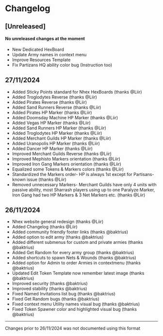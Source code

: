 # Changelog

## [Unreleased]

####       No unreleased changes at the moment     
- New Dedicated HexBoard
- Update Army names in context menu
- Improve Resources Template
- Fix Partizans HQ ability color bug (Instruction too)

## 27/11/2024

- Added Sticky Points standard for Nhex HexBoards (thanks @Liir)
- Added Troglodytes Reverse (thanks @Liir)
- Added Pirates Reverse (thanks @Liir)
- Added Sand Runners Reverse (thanks @Liir)
- Added Pirates HP Marker (thanks @Liir)
- Added Doomsday Machine HP Marker (thanks @Liir)
- Added Vegas HP Marker (thanks @Liir)
- Added Sand Runners HP Marker (thanks @Liir)
- Added Troglodytes HP Marker (thanks @Liir)
- Added Merchant Guilds HP Marker (thanks @Liir)
- Added Uranopolis HP Marker (thanks @Liir)
- Added Dancer HP Marker (thanks @Liir)
- Improved Merchant Guilds Reverse (thanks @Liir)
- Improved Mephisto Markers orientation (thanks @Liir)
- Improved Iron Gang Markers orientation (thanks @Liir)
- Equalized some Tokens & Markers colors (thanks @Liir)
- Standardized the Markers order- HP is always 1st except for Partisans- known issue (thanks @Liir)
- Removed unnecessary Markers- Merchant Guilds have only 4 units with passive ability, most Sharrash players using up to one Paralyze Marker, Iron Gang had two HP Markers & 3 Net Markers etc. (thanks @Liir)


## 26/11/2024

- Nhex website general redesign (thanks @Liir)
- Added Changelog (thanks @Liir)
- Added community friendly footer links (thanks @baktrius)
- Added option to edit army (thanks @baktrius)
- Added different submenus for custom and private armies (thanks @baktrius)
- Added Get Random for every army group (thanks @baktrius)
- Added shortcuts to spawn Nets & Wounds (thanks @baktrius)
- Added option for Admin to order Armies in contextmenu (thanks @baktrius)
- Updated Edit Token Template now remember latest image (thanks @baktrius)
- Improved security (thanks @baktrius)
- Improved stability (thanks @baktrius)
- Fixed Named Invitations list bug (thanks @baktrius)
- Fixed Get Random bugs (thanks @baktrius)
- Fixed context menu Utility names visual bug (thanks @baktrius)
- Fixed Token Spawner color and highlighted visual bug (thanks @baktrius)

_ _ _

Changes prior to 26/11/2024 was not documented using this format
